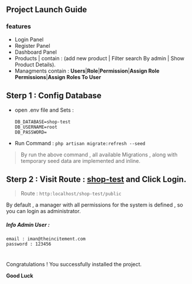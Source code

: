 ## Project Launch Guide

### features

- Login Panel
- Register Panel
- Dashboard Panel
- Products | contain : (add new product | Filter search By admin | Show Product Details).
- Managments contain : **Users**|**Role**|**Permission**|**Assign Role Permissions**|**Assign Roles To User**


## Sterp 1 : Config Database

+ open .env file and  Sets : <br><br>
 `DB_DATABASE=shop-test`<br>
 `DB_USERNAME=root`<br>
 `DB_PASSWORD=`
 
 + Run Command : `php artisan migrate:refresh --seed` 
 >By run the above command , all available Migrations , along with temporary seed data are implemented and inline.
 

## Sterp 2 : Visit Route : [shop-test](http:localhost/shop-test/public) and Click Login.
>Route : `http:localhost/shop-test/public`

By default , a manager with all permissions for the system is defined , so you can login as administrator.

##### Info Admin User : 
`email : iman@theincitement.com`<br>
`password : 123456` 
#
Congratulations ! You successfully installed the project.

**Good Luck**

